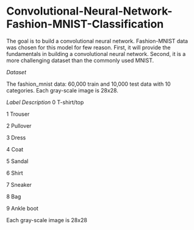 # Convolutional-Neural-Network-Fashion-MNIST-Classification
The goal is to build a convolutional neural network. Fashion-MNIST data was chosen for this model for few reason. First, it will provide the fundamentals in building a convolutional neural network. Second, it is a more challenging dataset than the commonly used MNIST.

*Dataset*

The fashion_mnist data: 60,000 train and 10,000 test data with 10 categories. Each gray-scale image is 28x28.

*Label Description*
0 T-shirt/top

1 Trouser

2 Pullover

3 Dress

4 Coat

5 Sandal

6 Shirt

7 Sneaker

8 Bag

9 Ankle boot

Each gray-scale image is 28x28
